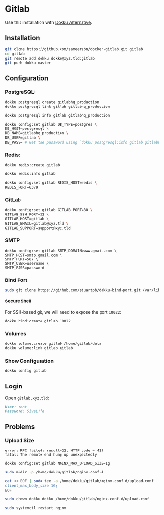 # Gitlab

Use this installation with [Dokku Alternative](https://github.com/dokku-alt/dokku-alt).

## Installation

```sh
git clone https://github.com/sameersbn/docker-gitlab.git gitlab
cd gitlab
git remote add dokku dokku@xyz.tld:gitlab
git push dokku master
```

## Configuration

### PostgreSQL:

```sh
dokku postgresql:create gitlabhq_production
dokku postgresql:link gitlab gitlabhq_production
```

```sh
dokku postgresql:info gitlab gitlabhq_production
```

```sh
dokku config:set gitlab DB_TYPE=postgres \
DB_HOST=postgresql \
DB_NAME=gitlabhq_production \
DB_USER=gitlab \
DB_PASS= # Get the password using `dokku postgresql:info gitlab gitlabhq_production` command.
```

### Redis:

```sh
dokku redis:create gitlab
```

```sh
dokku redis:info gitlab
```

```sh
dokku config:set gitlab REDIS_HOST=redis \
REDIS_PORT=6379
```

### GitLab

```sh
dokku config:set gitlab GITLAB_PORT=80 \
GITLAB_SSH_PORT=22 \
GITLAB_HOST=gitlab \
GITLAB_EMAIL=gitlab@xyz.tld \
GITLAB_SUPPORT=support@xyz.tld
```

### SMTP

```smtp
dokku config:set gitlab SMTP_DOMAIN=www.gmail.com \
SMTP_HOST=smtp.gmail.com \
SMTP_PORT=587 \
SMTP_USER=username \
SMTP_PASS=password
```

### Bind Port

```sh
sudo git clone https://github.com/stuartpb/dokku-bind-port.git /var/lib/dokku-alt/plugins/bind-port
```

#### Secure Shell

For SSH-based git, we will need to expose the port `10022`:

```sh
dokku bind:create gitlab 10022
```

### Volumes

```sh
dokku volume:create gitlab /home/gitlab/data
dokku volume:link gitlab gitlab
```

### Show Configuration

```sh
dokku config gitlab
```

## Login

Open `gitlab.xyz.tld`:

```md
User: root
Password: 5iveL!fe
```

## Problems

### Upload Size

```log
error: RPC failed; result=22, HTTP code = 413
fatal: The remote end hung up unexpectedly
```

```sh
dokku config:set gitlab NGINX_MAX_UPLOAD_SIZE=1g
```

```sh
sudo mkdir -p /home/dokku/gitlab/nginx.conf.d
```

```sh
cat << EOF | sudo tee -a /home/dokku/gitlab/nginx.conf.d/upload.conf
client_max_body_size 1G;
EOF
```

```sh
sudo chown dokku:dokku /home/dokku/gitlab/nginx.conf.d/upload.conf
```

```sh
sudo systemctl restart nginx
```
